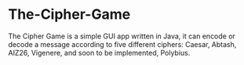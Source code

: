 # The-Cipher-Game

The Cipher Game is a simple GUI app written in Java, it can encode or decode a message according to five different ciphers: Caesar, Abtash, AIZ26, Vigenere, and soon to be implemented, Polybius.
